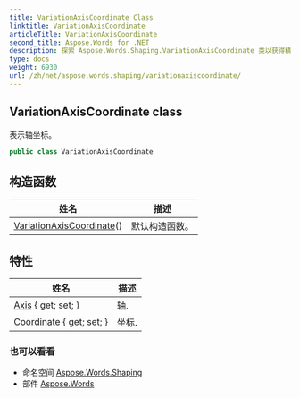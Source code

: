 ```yaml
---
title: VariationAxisCoordinate Class
linktitle: VariationAxisCoordinate
articleTitle: VariationAxisCoordinate
second_title: Aspose.Words for .NET
description: 探索 Aspose.Words.Shaping.VariationAxisCoordinate 类以获得精确的轴坐标表示，增强您的文档格式和设计。
type: docs
weight: 6930
url: /zh/net/aspose.words.shaping/variationaxiscoordinate/
---
```

## VariationAxisCoordinate class

表示轴坐标。

```csharp
public class VariationAxisCoordinate
```

## 构造函数

| 姓名 | 描述 |
| --- | --- |
| [VariationAxisCoordinate](variationaxiscoordinate/)() | 默认构造函数。 |

## 特性

| 姓名 | 描述 |
| --- | --- |
| [Axis](../../aspose.words.shaping/variationaxiscoordinate/axis/) { get; set; } | 轴. |
| [Coordinate](../../aspose.words.shaping/variationaxiscoordinate/coordinate/) { get; set; } | 坐标. |

### 也可以看看

* 命名空间 [Aspose.Words.Shaping](../../aspose.words.shaping/)
* 部件 [Aspose.Words](../../)
